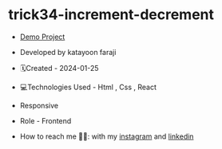 # trick34-increment-decrement

- [Demo Project](https://trick34-increment-decrement.vercel.app/)

- Developed by katayoon faraji

- 🗓️Created - 2024-01-25

- 💻Technologies Used - Html , Css , React

- Responsive
  
- Role - Frontend

- How to reach me 👩🏻: with my [instagram](https://instagram.com/katayoon_faraji_web) and [linkedin](https://www.linkedin.com/in/katayoon-faraji-web-3b722b207r)
